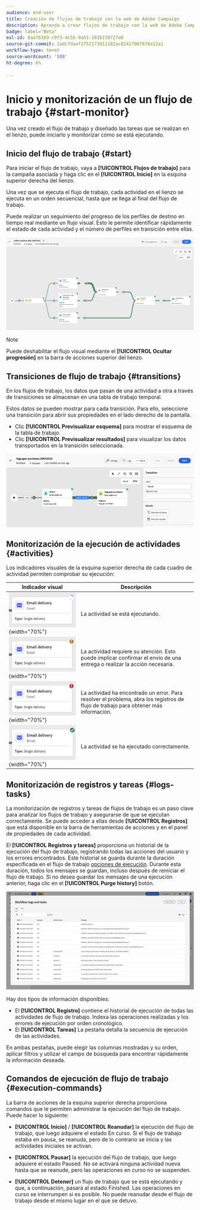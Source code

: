 ```yaml
---
audience: end-user
title: Creación de flujos de trabajo con la web de Adobe Campaign
description: Aprenda a crear flujos de trabajo con la web de Adobe Campaign
badge: label="Beta"
exl-id: 8aa76369-c9f3-4c5b-9a51-101b239727e6
source-git-commit: 1adcfdaaf2752173911182ac8241706f878a12a1
workflow-type: tm+mt
source-wordcount: '588'
ht-degree: 6%

---
```


# Inicio y monitorización de un flujo de trabajo {#start-monitor}

Una vez creado el flujo de trabajo y diseñado las tareas que se realizan en el lienzo, puede iniciarlo y monitorizar cómo se está ejecutando.

## Inicio del flujo de trabajo {#start}

Para iniciar el flujo de trabajo, vaya a **[!UICONTROL Flujos de trabajo]** para la campaña asociada y haga clic en el **[!UICONTROL Inicio]** en la esquina superior derecha del lienzo.

Una vez que se ejecuta el flujo de trabajo, cada actividad en el lienzo se ejecuta en un orden secuencial, hasta que se llega al final del flujo de trabajo.

Puede realizar un seguimiento del progreso de los perfiles de destino en tiempo real mediante un flujo visual. Esto le permite identificar rápidamente el estado de cada actividad y el número de perfiles en transición entre ellas.

![](assets/workflow-execution.png)

>[!NOTE]
>
>Puede deshabilitar el flujo visual mediante el **[!UICONTROL Ocultar progresión]** en la barra de acciones superior del lienzo.

## Transiciones de flujo de trabajo {#transitions}

En los flujos de trabajo, los datos que pasan de una actividad a otra a través de transiciones se almacenan en una tabla de trabajo temporal.

Estos datos se pueden mostrar para cada transición. Para ello, seleccione una transición para abrir sus propiedades en el lado derecho de la pantalla.

* Clic **[!UICONTROL Previsualizar esquema]** para mostrar el esquema de la tabla de trabajo.
* Clic **[!UICONTROL Previsualizar resultados]** para visualizar los datos transportados en la transición seleccionada.

![](assets/transition.png)

## Monitorización de la ejecución de actividades {#activities}

Los indicadores visuales de la esquina superior derecha de cada cuadro de actividad permiten comprobar su ejecución:

| Indicador visual | Descripción |
|-----|------------|
| ![](assets/activity-status-pending.png){width="70%"} | La actividad se está ejecutando. |
| ![](assets/activity-status-orange.png){width="70%"} | La actividad requiere su atención. Esto puede implicar confirmar el envío de una entrega o realizar la acción necesaria. |
| ![](assets/activity-status-red.png){width="70%"} | La actividad ha encontrado un error. Para resolver el problema, abra los registros de flujo de trabajo para obtener más información. |
| ![](assets/activity-status-green.png){width="70%"} | La actividad se ha ejecutado correctamente. |

## Monitorización de registros y tareas {#logs-tasks}

La monitorización de registros y tareas de flujos de trabajo es un paso clave para analizar los flujos de trabajo y asegurarse de que se ejecutan correctamente. Se puede acceder a ellas desde **[!UICONTROL Registros]** que está disponible en la barra de herramientas de acciones y en el panel de propiedades de cada actividad.

El **[!UICONTROL Registros y tareas]** proporciona un historial de la ejecución del flujo de trabajo, registrando todas las acciones del usuario y los errores encontrados. Este historial se guarda durante la duración especificada en el flujo de trabajo [opciones de ejecución](workflow-settings.md). Durante esta duración, todos los mensajes se guardan, incluso después de reiniciar el flujo de trabajo. Si no desea guardar los mensajes de una ejecución anterior, haga clic en el **[!UICONTROL Purge history]** botón.

![](assets/workflow-logs.png)

Hay dos tipos de información disponibles:

* El **[!UICONTROL Registro]** contiene el historial de ejecución de todas las actividades de flujo de trabajo. Indexa las operaciones realizadas y los errores de ejecución por orden cronológico.
* El **[!UICONTROL Tareas]** La pestaña detalla la secuencia de ejecución de las actividades.

En ambas pestañas, puede elegir las columnas mostradas y su orden, aplicar filtros y utilizar el campo de búsqueda para encontrar rápidamente la información deseada.

## Comandos de ejecución de flujo de trabajo {#execution-commands}

La barra de acciones de la esquina superior derecha proporciona comandos que le permiten administrar la ejecución del flujo de trabajo. Puede hacer lo siguiente:

* **[!UICONTROL Inicio]** / **[!UICONTROL Reanudar]** la ejecución del flujo de trabajo, que luego adquiere el estado En curso. Si el flujo de trabajo estaba en pausa, se reanuda, pero de lo contrario se inicia y las actividades iniciales se activan.

* **[!UICONTROL Pausar]** la ejecución del flujo de trabajo, que luego adquiere el estado Paused. No se activará ninguna actividad nueva hasta que se reanude, pero las operaciones en curso no se suspenden.

* **[!UICONTROL Detener]** un flujo de trabajo que se está ejecutando y que, a continuación, pasará al estado Finished. Las operaciones en curso se interrumpen si es posible. No puede reanudar desde el flujo de trabajo desde el mismo lugar en el que se detuvo.
